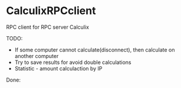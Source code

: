 # CalculixRPCclient

RPC client for RPC server Calculix

TODO:

* If some computer cannot calculate(disconnect), then calculate on another computer
* Try to save results for avoid double calculations
* Statistic - amount calculaction by IP

Done:


